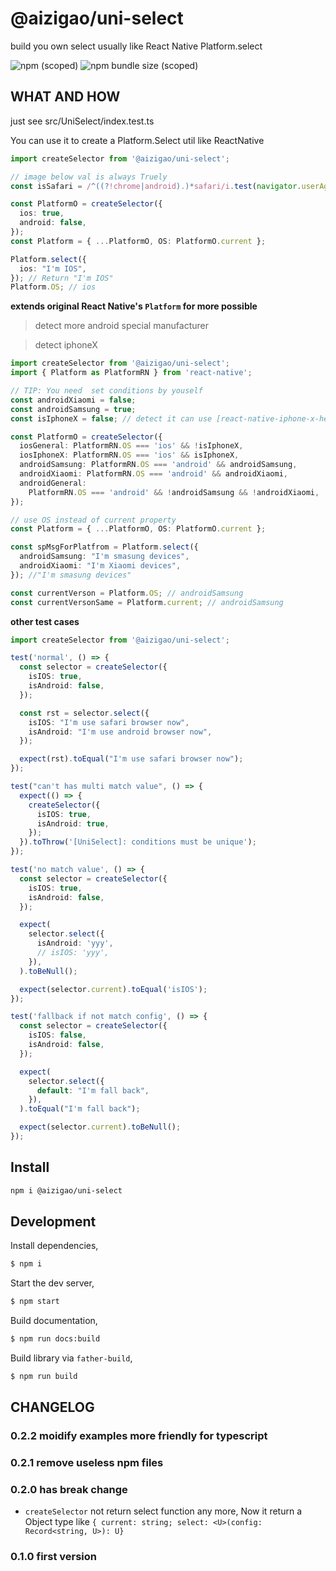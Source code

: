 # @aizigao/uni-select

build you own select usually like React Native Platform.select

<img alt="npm (scoped)" src="https://img.shields.io/npm/v/@aizigao/uni-select?style=for-the-badge" style='display:inline-block' >
<img alt="npm bundle size (scoped)" style='display:inline-block' src="https://img.shields.io/bundlephobia/minzip/@aizigao/uni-select?style=for-the-badge">

## WHAT AND HOW

just see src/UniSelect/index.test.ts

You can use it to create a Platform.Select util like ReactNative

```ts
import createSelector from '@aizigao/uni-select';

// image below val is always Truely
const isSafari = /^((?!chrome|android).)*safari/i.test(navigator.userAgent);

const PlatformO = createSelector({
  ios: true,
  android: false,
});
const Platform = { ...PlatformO, OS: PlatformO.current };

Platform.select({
  ios: "I'm IOS",
}); // Return "I'm IOS"
Platform.OS; // ios
```

**extends original React Native's `Platform` for more possible**

> detect more android special manufacturer

> detect iphoneX

```ts
import createSelector from '@aizigao/uni-select';
import { Platform as PlatformRN } from 'react-native';

// TIP: You need  set conditions by youself
const androidXiaomi = false;
const androidSamsung = true;
const isIphoneX = false; // detect it can use [react-native-iphone-x-helper](https://www.npmjs.com/package/react-native-iphone-x-helper)

const PlatformO = createSelector({
  iosGeneral: PlatformRN.OS === 'ios' && !isIphoneX,
  iosIphoneX: PlatformRN.OS === 'ios' && isIphoneX,
  androidSamsung: PlatformRN.OS === 'android' && androidSamsung,
  androidXiaomi: PlatformRN.OS === 'android' && androidXiaomi,
  androidGeneral:
    PlatformRN.OS === 'android' && !androidSamsung && !androidXiaomi,
});

// use OS instead of current property
const Platform = { ...PlatformO, OS: PlatformO.current };

const spMsgForPlatfrom = Platform.select({
  androidSamsung: "I'm smasung devices",
  androidXiaomi: "I'm Xiaomi devices",
}); //"I'm smasung devices"

const currentVerson = Platform.OS; // androidSamsung
const currentVersonSame = Platform.current; // androidSamsung
```

**other test cases**

```ts
import createSelector from '@aizigao/uni-select';

test('normal', () => {
  const selector = createSelector({
    isIOS: true,
    isAndroid: false,
  });

  const rst = selector.select({
    isIOS: "I'm use safari browser now",
    isAndroid: "I'm use android browser now",
  });

  expect(rst).toEqual("I'm use safari browser now");
});

test("can't has multi match value", () => {
  expect(() => {
    createSelector({
      isIOS: true,
      isAndroid: true,
    });
  }).toThrow('[UniSelect]: conditions must be unique');
});

test('no match value', () => {
  const selector = createSelector({
    isIOS: true,
    isAndroid: false,
  });

  expect(
    selector.select({
      isAndroid: 'yyy',
      // isIOS: 'yyy',
    }),
  ).toBeNull();

  expect(selector.current).toEqual('isIOS');
});

test('fallback if not match config', () => {
  const selector = createSelector({
    isIOS: false,
    isAndroid: false,
  });

  expect(
    selector.select({
      default: "I'm fall back",
    }),
  ).toEqual("I'm fall back");

  expect(selector.current).toBeNull();
});
```

## Install

```bash
npm i @aizigao/uni-select
```

## Development

Install dependencies,

```bash
$ npm i
```

Start the dev server,

```bash
$ npm start
```

Build documentation,

```bash
$ npm run docs:build
```

Build library via `father-build`,

```bash
$ npm run build
```

## CHANGELOG

### 0.2.2 moidify examples more friendly for typescript

### 0.2.1 remove useless npm files

### 0.2.0 has break change

- `createSelector` not return select function any more, Now it return a Object type like `{ current: string; select: <U>(config: Record<string, U>): U}`

### 0.1.0 first version
